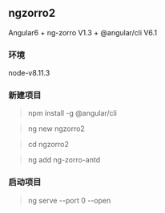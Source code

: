 ## ngzorro2

Angular6 + ng-zorro V1.3 + @angular/cli V6.1

### 环境

node-v8.11.3

### 新建项目
> npm install -g @angular/cli

> ng new ngzorro2

> cd ngzorro2

> ng add ng-zorro-antd

### 启动项目
> ng serve --port 0 --open


